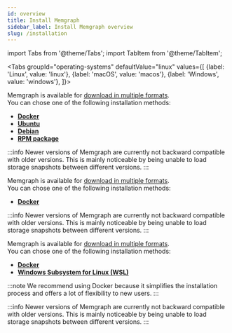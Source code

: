 ```yaml
---
id: overview
title: Install Memgraph
sidebar_label: Install Memgraph overview
slug: /installation
---
```


import Tabs from '@theme/Tabs';
import TabItem from '@theme/TabItem';

<Tabs
  groupId="operating-systems"
  defaultValue="linux"
  values={[
    {label: 'Linux', value: 'linux'},
    {label: 'macOS', value: 'macos'},
    {label: 'Windows', value: 'windows'},
  ]}>
  <TabItem value="linux">

Memgraph is available for [download in multiple
formats](https://memgraph.com/download/).<br/> You can chose one of the
following installation methods:
* **[Docker](/installation/linux/docker-installation.md)**
* **[Ubuntu](/installation/linux/debian-installation.md)**
* **[Debian](/installation/linux/debian-installation.md)**
* **[RPM package](/installation/linux/rpm-installation.md)**

:::info
Newer versions of Memgraph are currently not backward compatible with
older versions. This is mainly noticeable by being unable to load storage
snapshots between different versions.
:::

  </TabItem>
  <TabItem value="macos">

Memgraph is available for [download in multiple
formats](https://memgraph.com/download/).<br/> You can chose one of the
following installation methods:
* **[Docker](/installation/macos/docker-installation.md)**

:::info
Newer versions of Memgraph are currently not backward compatible with
older versions. This is mainly noticeable by being unable to load storage
snapshots between different versions.
:::

  </TabItem>
  <TabItem value="windows">

Memgraph is available for [download in multiple
formats](https://memgraph.com/download/).<br/> You can chose one of the
following installation methods:
* **[Docker](/installation/windows/docker-installation.md)**
* **[Windows Subsystem for Linux (WSL)](/installation/windows/wsl-installation.md)**

:::note
We recommend using Docker because it simplifies the installation process
and offers a lot of flexibility to new users.
:::

:::info
Newer versions of Memgraph are currently not backward compatible with
older versions. This is mainly noticeable by being unable to load storage
snapshots between different versions.
:::

  </TabItem>
</Tabs>